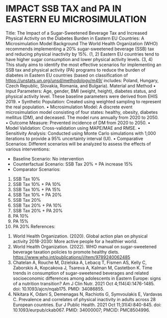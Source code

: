 # IMPACT SSB TAX and PA IN EASTERN EU MICROSIMULATION
Title: The Impact of a Sugar-Sweetened Beverage Tax and Increased Physical Activity on the Diabetes Burden in Eastern EU Countries: A Microsimulation Model
Background
The World Health Organization (WHO) recommends implementing a 20% sugar-sweetened beverage (SSB) tax and reducing physical inactivity by 15%. (1, 2) Eastern EU countries tend to have higher sugar consumption and lower physical activity levels. (3, 4) This study aims to identify the most effective scenarios for implementing an SSB tax and physical activity (PA) programs to reduce the burden of diabetes in Eastern EU countries (based on classification of https://unstats.un.org/unsd/methodology/m49/ includes: Poland, Hungary, Czech Republic, Slovakia, Romania, and Bulgaria).
Material and Method
•	Input Parameters: Age, gender, BMI (weight, height), diabetes status, and physical activity level. These baseline parameters were derived from EHIS 2019. 
•	Synthetic Population: Created using weighted sampling to represent the real population. 
•	Microsimulation Model: A discrete event microsimulation model consisting of four states: healthy, obesity, diabetes mellitus (DM), and deceased. The model runs annually from 2020 to 2050. 
•	Outcome Measure: Prevented incidence of DM from 2020 to 2050. 
•	Model Validation: Cross-validation using MAPE/MAE and RMSE. 
•	Sensitivity Analysis: Conducted using Monte Carlo simulations with 1,000 iterations to provide a 95% uncertainty interval (UI). 
•	Comparative Scenarios: Different scenarios will be analyzed to assess the effects of various interventions:
-	Baseline Scenario: No intervention 
-	Counterfactual Scenario: SSB Tax 20% + PA increase 15% 
-	Comparator Scenarios: 
1)	SSB Tax 10% 
2)	SSB Tax 10% + PA 10% 
3)	SSB Tax 10% + PA 15% 
4)	SSB Tax 10% + PA 20% 
5)	SSB Tax 20% 
6)	SSB Tax 20% + PA 10% 
7)	SSB Tax 20% + PA 20% 
8)	PA 10% 
9)	PA 15% 
10)	PA 20% 
References: 
1.	World Health Organization. (2020). Global action plan on physical activity 2018-2030: More active people for a healthier world. 
2.	World Health Organization. (2022). WHO manual on sugar-sweetened beverage taxation policies to promote healthy diets. https://www.who.int/publications/i/item/9789240062485
3.	Chatelan A, Rouche M, Dzielska A, Lebacq T, Fismen AS, Kelly C, Zaborskis A, Kopcakova J, Tsareva A, Kalman M, Castetbon K. Time trends in consumption of sugar-sweetened beverages and related socioeconomic differences among adolescents in Eastern Europe: signs of a nutrition transition? Am J Clin Nutr. 2021 Oct 4;114(4):1476-1485. doi: 10.1093/ajcn/nqab175. PMID: 34086855.
4.	Nikitara K, Odani S, Demenagas N, Rachiotis G, Symvoulakis E, Vardavas C. Prevalence and correlates of physical inactivity in adults across 28 European countries. Eur J Public Health. 2021 Oct 11;31(4):840-845. doi: 10.1093/eurpub/ckab067. PMID: 34000007; PMCID: PMC8504996.
